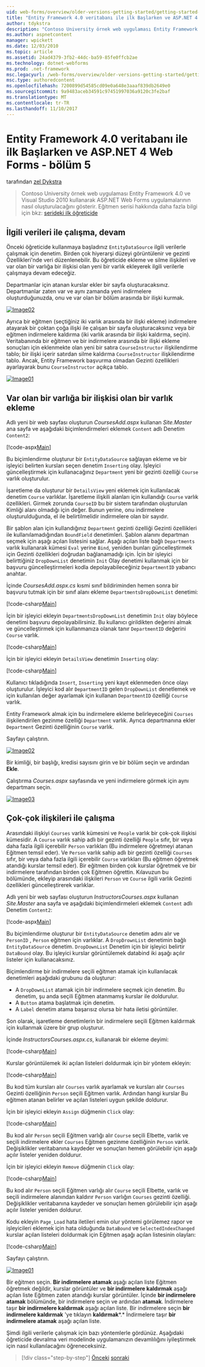 ```yaml
---
uid: web-forms/overview/older-versions-getting-started/getting-started-with-ef/the-entity-framework-and-aspnet-getting-started-part-5
title: "Entity Framework 4.0 veritabanı ile ilk Başlarken ve ASP.NET 4 Web Forms - bölüm 5 | Microsoft Docs"
author: tdykstra
description: "Contoso University örnek web uygulaması Entity Framework kullanarak ASP.NET Web Forms uygulamalarının nasıl oluşturulacağını gösterir. Örnek uygulamasıdır..."
ms.author: aspnetcontent
manager: wpickett
ms.date: 12/03/2010
ms.topic: article
ms.assetid: 24ad4379-3fb2-44dc-ba59-85fe0ffcb2ae
ms.technology: dotnet-webforms
ms.prod: .net-framework
msc.legacyurl: /web-forms/overview/older-versions-getting-started/getting-started-with-ef/the-entity-framework-and-aspnet-getting-started-part-5
msc.type: authoredcontent
ms.openlocfilehash: 7200899d54585cd09e0a648e3aaaf839db2649e0
ms.sourcegitcommit: 9a9483aceb34591c97451997036a9120c3fe2baf
ms.translationtype: MT
ms.contentlocale: tr-TR
ms.lasthandoff: 11/10/2017
---
```

<a name="getting-started-with-entity-framework-40-database-first-and-aspnet-4-web-forms---part-5"></a>Entity Framework 4.0 veritabanı ile ilk Başlarken ve ASP.NET 4 Web Forms - bölüm 5
====================
tarafından [zel Dykstra](https://github.com/tdykstra)

> Contoso University örnek web uygulaması Entity Framework 4.0 ve Visual Studio 2010 kullanarak ASP.NET Web Forms uygulamalarının nasıl oluşturulacağını gösterir. Eğitmen serisi hakkında daha fazla bilgi için bkz: [serideki ilk öğreticide](the-entity-framework-and-aspnet-getting-started-part-1.md)


## <a name="working-with-related-data-continued"></a>İlgili verileri ile çalışma, devam

Önceki öğreticide kullanmaya başladınız `EntityDataSource` ilgili verilerle çalışmak için denetim. Birden çok hiyerarşi düzeyi görüntülenir ve gezinti Özellikleri'nde veri düzenlenebilir. Bu öğreticide ekleme ve silme ilişkileri ve var olan bir varlığa bir ilişkisi olan yeni bir varlık ekleyerek ilgili verilerle çalışmaya devam edeceğiz.

Departmanlar için atanan kurslar ekler bir sayfa oluşturacaksınız. Departmanlar zaten var ve aynı zamanda yeni indirmelere oluşturduğunuzda, onu ve var olan bir bölüm arasında bir ilişki kurmak.

[![Image02](the-entity-framework-and-aspnet-getting-started-part-5/_static/image2.png)](the-entity-framework-and-aspnet-getting-started-part-5/_static/image1.png)

Ayrıca bir eğitmen (seçtiğiniz iki varlık arasında bir ilişki ekleme) indirmelere atayarak bir çoktan çoğa ilişki ile çalışan bir sayfa oluşturacaksınız veya bir eğitmen indirmelere kaldırma (iki varlık arasında bir ilişki kaldırma, seçin). Veritabanında bir eğitmen ve bir indirmelere arasında bir ilişki ekleme sonuçları için eklenmekte olan yeni bir satıra `CourseInstructor` ilişkilendirme tablo; bir ilişki içerir satırdan silme kaldırma `CourseInstructor` ilişkilendirme tablo. Ancak, Entity Framework başvurma olmadan Gezinti özellikleri ayarlayarak bunu `CourseInstructor` açıkça tablo.

[![Image01](the-entity-framework-and-aspnet-getting-started-part-5/_static/image4.png)](the-entity-framework-and-aspnet-getting-started-part-5/_static/image3.png)

## <a name="adding-an-entity-with-a-relationship-to-an-existing-entity"></a>Var olan bir varlığa bir ilişkisi olan bir varlık ekleme

Adlı yeni bir web sayfası oluşturun *CoursesAdd.aspx* kullanan *Site.Master* ana sayfa ve aşağıdaki biçimlendirmeleri eklemek `Content` adlı Denetim `Content2`:

[!code-aspx[Main](the-entity-framework-and-aspnet-getting-started-part-5/samples/sample1.aspx)]

Bu biçimlendirme oluşturur bir `EntityDataSource` sağlayan ekleme ve bir işleyici belirten kursları seçen denetim `Inserting` olay. İşleyici güncelleştirmek için kullanacağınız `Department` yeni bir gezinti özelliği `Course` varlık oluşturulur.

İşaretleme da oluşturur bir `DetailsView` yeni eklemek için kullanılacak denetim `Course` varlıklar. İşaretleme ilişkili alanları için kullandığı `Course` varlık özellikleri. Girmek zorunda `CourseID` bu bir sistem tarafından oluşturulan Kimliği alanı olmadığı için değer. Bunun yerine, onu indirmelere oluşturulduğunda, el ile belirtilmelidir indirmelere olan bir sayıdır.

Bir şablon alan için kullandığınız `Department` gezinti özelliği Gezinti özellikleri ile kullanılamadığından `BoundField` denetimleri. Şablon alanını departman seçmek için aşağı açılan listesini sağlar. Aşağı açılan liste bağlı `Departments` varlık kullanarak kümesi `Eval` yerine `Bind`, yeniden bunları güncelleştirmek için Gezinti özellikleri doğrudan bağlanamadığı için. İçin bir işleyici belirttiğiniz `DropDownList` denetimin `Init` Olay denetimi kullanmak için bir başvuru güncelleştirmeleri kodla depolayabileceğiniz `DepartmentID` yabancı anahtar.

İçinde *CoursesAdd.aspx.cs* kısmi sınıf bildiriminden hemen sonra bir başvuru tutmak için bir sınıf alanı ekleme `DepartmentsDropDownList` denetimi:

[!code-csharp[Main](the-entity-framework-and-aspnet-getting-started-part-5/samples/sample2.cs)]

İçin bir işleyici ekleyin `DepartmentsDropDownList` denetimin `Init` olay böylece denetimi başvuru depolayabilirsiniz. Bu kullanıcı girildikten değerini almak ve güncelleştirmek için kullanmanıza olanak tanır `DepartmentID` değerini `Course` varlık.

[!code-csharp[Main](the-entity-framework-and-aspnet-getting-started-part-5/samples/sample3.cs)]

İçin bir işleyici ekleyin `DetailsView` denetimin `Inserting` olay:

[!code-csharp[Main](the-entity-framework-and-aspnet-getting-started-part-5/samples/sample4.cs)]

Kullanıcı tıkladığında `Insert`, `Inserting` yeni kayıt eklenmeden önce olayı oluşturulur. İşleyici kod alır `DepartmentID` gelen `DropDownList` denetlemek ve için kullanılan değer ayarlamak için kullanan `DepartmentID` özelliği `Course` varlık.

Entity Framework almak için bu indirmelere ekleme belirleyeceğini `Courses` ilişkilendirilen gezinme özelliği `Department` varlık. Ayrıca departmanına ekler `Department` Gezinti özelliğinin `Course` varlık.

Sayfayı çalıştırın.

[![Image02](the-entity-framework-and-aspnet-getting-started-part-5/_static/image6.png)](the-entity-framework-and-aspnet-getting-started-part-5/_static/image5.png)

Bir kimliği, bir başlığı, kredisi sayısını girin ve bir bölüm seçin ve ardından **Ekle**.

Çalıştırma *Courses.aspx* sayfasında ve yeni indirmelere görmek için aynı departmanı seçin.

[![Image03](the-entity-framework-and-aspnet-getting-started-part-5/_static/image8.png)](the-entity-framework-and-aspnet-getting-started-part-5/_static/image7.png)

## <a name="working-with-many-to-many-relationships"></a>Çok-çok ilişkileri ile çalışma

Arasındaki ilişkiyi `Courses` varlık kümesini ve `People` varlık bir çok-çok ilişkisi kümesidir. A `Course` varlık sahip adlı bir gezinti özelliği `People` sıfır, bir veya daha fazla ilgili içerebilir `Person` varlıkları (Bu indirmelere öğretmeyi atanan Eğitmen temsil eder). Ve `Person` varlık sahip adlı bir gezinti özelliği `Courses` sıfır, bir veya daha fazla ilgili içerebilir `Course` varlıkları (Bu eğitmen öğretmek atandığı kurslar temsil eder). Bir eğitmen birden çok kurslar öğretmek ve bir indirmelere tarafından birden çok Eğitmen öğrettin. Kılavuzun bu bölümünde, ekleyip arasındaki ilişkileri `Person` ve `Course` ilgili varlık Gezinti özellikleri güncelleştirerek varlıklar.

Adlı yeni bir web sayfası oluşturun *InstructorsCourses.aspx* kullanan *Site.Master* ana sayfa ve aşağıdaki biçimlendirmeleri eklemek `Content` adlı Denetim `Content2`:

[!code-aspx[Main](the-entity-framework-and-aspnet-getting-started-part-5/samples/sample5.aspx)]

Bu biçimlendirme oluşturur bir `EntityDataSource` denetim adını alır ve `PersonID` , `Person` eğitmen için varlıklar. A `DropDrownList` denetimin bağlı `EntityDataSource` denetim. `DropDownList` Denetim için bir işleyici belirtir `DataBound` olay. Bu işleyici kurslar görüntülemek databind iki aşağı açılır listeler için kullanacaksınız.

Biçimlendirme bir indirmelere seçili eğitmen atamak için kullanılacak denetimleri aşağıdaki grubunu da oluşturur:

- A `DropDownList` atamak için bir indirmelere seçmek için denetim. Bu denetim, şu anda seçili Eğitmen atanmamış kurslar ile doldurulur.
- A `Button` atama başlatmak için denetim.
- A `Label` denetim atama başarısız olursa bir hata iletisi görüntüler.

Son olarak, işaretleme denetimlerin bir indirmelere seçili Eğitmen kaldırmak için kullanmak üzere bir grup oluşturur.

İçinde *InstructorsCourses.aspx.cs*, kullanarak bir ekleme deyimi:

[!code-csharp[Main](the-entity-framework-and-aspnet-getting-started-part-5/samples/sample6.cs)]

Kurslar görüntülemek iki açılan listeleri doldurmak için bir yöntem ekleyin:

[!code-csharp[Main](the-entity-framework-and-aspnet-getting-started-part-5/samples/sample7.cs)]

Bu kod tüm kursları alır `Courses` varlık ayarlamak ve kursları alır `Courses` Gezinti özelliğinin `Person` seçili Eğitmen varlık. Ardından hangi kurslar Bu eğitmen atanan belirler ve açılan listeleri uygun şekilde doldurur.

İçin bir işleyici ekleyin `Assign` düğmenin `Click` olay:

[!code-csharp[Main](the-entity-framework-and-aspnet-getting-started-part-5/samples/sample8.cs)]

Bu kod alır `Person` seçili Eğitmen varlığı alır `Course` seçili Elbette, varlık ve seçili indirmelere ekler `Courses` Eğitmen gezinme özelliğinin `Person` varlık. Değişiklikler veritabanına kaydeder ve sonuçları hemen görülebilir için aşağı açılır listeler yeniden doldurur.

İçin bir işleyici ekleyin `Remove` düğmenin `Click` olay:

[!code-csharp[Main](the-entity-framework-and-aspnet-getting-started-part-5/samples/sample9.cs)]

Bu kod alır `Person` seçili Eğitmen varlığı alır `Course` seçili Elbette, varlık ve seçili indirmelere alanından kaldırır `Person` varlığın `Courses` gezinti özelliği. Değişiklikler veritabanına kaydeder ve sonuçları hemen görülebilir için aşağı açılır listeler yeniden doldurur.

Kodu ekleyin `Page_Load` hata iletileri emin olur yöntemi görülemez rapor ve işleyicileri eklemek için hata olduğunda `DataBound` ve `SelectedIndexChanged` kurslar açılan listeleri doldurmak için Eğitmen aşağı açılan listesinin olayları:

[!code-csharp[Main](the-entity-framework-and-aspnet-getting-started-part-5/samples/sample10.cs)]

Sayfayı çalıştırın.

[![Image01](the-entity-framework-and-aspnet-getting-started-part-5/_static/image10.png)](the-entity-framework-and-aspnet-getting-started-part-5/_static/image9.png)

Bir eğitmen seçin. **Bir indirmelere atamak** aşağı açılan liste Eğitmen öğretmek değildir, kurslar görüntüler ve **bir indirmelere kaldırmak** aşağı açılan liste Eğitmen zaten atandığı kurslar görüntüler. İçinde **bir indirmelere atamak** bölümünde, bir indirmelere seçin ve ardından **atamak**. İndirmelere taşır **bir indirmelere kaldırmak** aşağı açılan liste. Bir indirmelere seçin **bir indirmelere kaldırmak** 'ye tıklayın **kaldırmak***.* İndirmelere taşır **bir indirmelere atamak** aşağı açılan liste.

Şimdi ilgili verilerle çalışmak için bazı yöntemlerle gördünüz. Aşağıdaki öğreticide devralma veri modelinde uygulamanızın devamlılığını iyileştirmek için nasıl kullanılacağını öğreneceksiniz.

>[!div class="step-by-step"]
[Önceki](the-entity-framework-and-aspnet-getting-started-part-4.md)
[sonraki](the-entity-framework-and-aspnet-getting-started-part-6.md)
